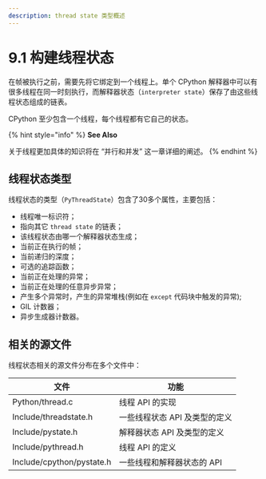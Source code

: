 ```yaml
---
description: thread state 类型概述
---
```


# 9.1 构建线程状态

在帧被执行之前，需要先将它绑定到一个线程上。单个 CPython 解释器中可以有很多线程在同一时刻执行，而解释器状态（`interpreter state`）保存了由这些线程状态组成的链表。

CPython 至少包含一个线程，每个线程都有它自己的状态。

{% hint style="info" %}
**See Also**

关于线程更加具体的知识将在 “并行和并发” 这一章详细的阐述。
{% endhint %}

## 线程状态类型

线程状态的类型（`PyThreadState`）包含了30多个属性，主要包括：

* 线程唯一标识符；
* 指向其它 `thread state` 的链表；
* 该线程状态由哪一个解释器状态生成；
* 当前正在执行的帧；
* 当前递归的深度；
* 可选的追踪函数；
* 当前正在处理的异常；
* 当前正在处理的任意异步异常；
* 产生多个异常时，产生的异常堆栈(例如在 `except` 代码块中触发的异常);
* GIL 计数器；
* 异步生成器计数器。

## 相关的源文件

线程状态相关的源文件分布在多个文件中：

| 文件                        | 功能              |
| ------------------------- | --------------- |
| Python/thread.c           | 线程 API 的实现        |
| Include/threadstate.h     | 一些线程状态 API 及类型的定义 |
| Include/pystate.h         | 解释器状态 API 及类型的定义  |
| Include/pythread.h        | 线程 API 的定义        |
| Include/cpython/pystate.h | 一些线程和解释器状态的 API  |
